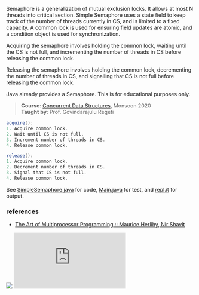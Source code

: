 Semaphore is a generalization of mutual
exclusion locks. It allows at most N threads
into critical section. Simple Semaphore uses
a state field to keep track of the number of
threads currently in CS, and is limited to
a fixed capacity. A common lock is used for
ensuring field updates are atomic, and a
condition object is used for synchronization.

Acquiring the semaphore involves holding the
common lock, waiting until the CS is not full,
and incrementing the number of threads in CS
before releasing the common lock.

Releasing the semaphore involves holding the
common lock, decrementing the number of
threads in CS, and signalling that CS is not
full before releasing the common lock.

Java already provides a Semaphore. This is
for educational purposes only.

> **Course**: [Concurrent Data Structures], Monsoon 2020\
> **Taught by**: Prof. Govindarajulu Regeti

[Concurrent Data Structures]: https://github.com/iiithf/concurrent-data-structures

```java
acquire():
1. Acquire common lock.
2. Wait until CS is not full.
3. Increment number of threads in CS.
4. Release common lock.
```

```java
release():
1. Acquire common lock.
2. Decrement number of threads in CS.
3. Signal that CS is not full.
4. Release common lock.
```

See [SimpleSemaphore.java] for code, [Main.java] for test, and [repl.it] for output.

[SimpleSemaphore.java]: https://repl.it/@wolfram77/simple-semaphore#SimpleSemaphore.java
[Main.java]: https://repl.it/@wolfram77/simple-semaphore#Main.java
[repl.it]: https://simple-semaphore.wolfram77.repl.run


### references

- [The Art of Multiprocessor Programming :: Maurice Herlihy, Nir Shavit](https://dl.acm.org/doi/book/10.5555/2385452)

![](https://ga-beacon.deno.dev/G-G1E8HNDZYY:v51jklKGTLmC3LAZ4rJbIQ/github.com/javaf/simple-semaphore)
![](https://ga-beacon.deno.dev/G-G1E8HNDZYY:v51jklKGTLmC3LAZ4rJbIQ/github.com/moocf/simple-semaphore.java)

